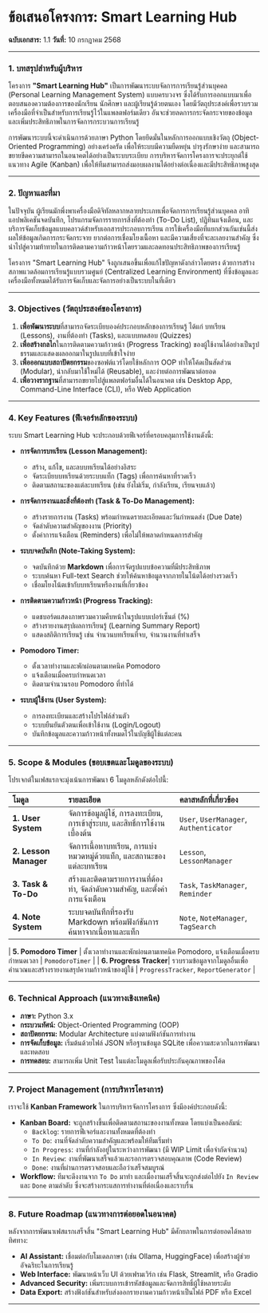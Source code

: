 
# **ข้อเสนอโครงการ: Smart Learning Hub**

**ฉบับเอกสาร:** 1.1
**วันที่:** 10 กรกฎาคม 2568

---

### **1. บทสรุปสำหรับผู้บริหาร**

โครงการ **"Smart Learning Hub"** เป็นการพัฒนาระบบจัดการการเรียนรู้ส่วนบุคคล (Personal Learning Management System) แบบครบวงจร ซึ่งได้รับการออกแบบมาเพื่อตอบสนองความต้องการของนักเรียน นักศึกษา และผู้เรียนรู้ด้วยตนเอง โดยมีวัตถุประสงค์เพื่อรวบรวมเครื่องมือที่จำเป็นสำหรับการเรียนรู้ไว้ในแพลตฟอร์มเดียว อันจะช่วยลดการกระจัดกระจายของข้อมูลและเพิ่มประสิทธิภาพในการจัดการกระบวนการเรียนรู้

การพัฒนาระบบนี้จะดำเนินการด้วยภาษา Python โดยยึดมั่นในหลักการออกแบบเชิงวัตถุ (Object-Oriented Programming) อย่างเคร่งครัด เพื่อให้ระบบมีความยืดหยุ่น บำรุงรักษาง่าย และสามารถขยายขีดความสามารถในอนาคตได้อย่างเป็นระบบระเบียบ การบริหารจัดการโครงการจะประยุกต์ใช้แนวทาง Agile (Kanban) เพื่อให้ทีมสามารถส่งมอบผลงานได้อย่างต่อเนื่องและมีประสิทธิภาพสูงสุด

---

### **2. ปัญหาและที่มา**

ในปัจจุบัน ผู้เรียนมักพึ่งพาเครื่องมือดิจิทัลหลากหลายประเภทเพื่อจัดการการเรียนรู้ส่วนบุคคล อาทิ แอปพลิเคชันจดบันทึก, โปรแกรมจัดการรายการสิ่งที่ต้องทำ (To-Do List), ปฏิทินแจ้งเตือน, และบริการจัดเก็บข้อมูลแบบคลาวด์สำหรับเอกสารประกอบการเรียน การใช้เครื่องมือที่แยกส่วนกันเช่นนี้ส่งผลให้ข้อมูลเกิดการกระจัดกระจาย ยากต่อการเชื่อมโยงเนื้อหา และมีความเสี่ยงที่จะละเลยงานสำคัญ ซึ่งนำไปสู่ความท้าทายในการติดตามความก้าวหน้าโดยรวมและลดทอนประสิทธิภาพของการเรียนรู้

โครงการ "Smart Learning Hub" จึงถูกเสนอขึ้นเพื่อแก้ไขปัญหาดังกล่าวโดยตรง ด้วยการสร้างสภาพแวดล้อมการเรียนรู้แบบรวมศูนย์ (Centralized Learning Environment) ที่ซึ่งข้อมูลและเครื่องมือทั้งหมดได้รับการจัดเก็บและจัดการอย่างเป็นระบบในที่เดียว

---

### **3. Objectives (วัตถุประสงค์ของโครงการ)**

1.  **เพื่อพัฒนาระบบ**ที่สามารถจัดระเบียบองค์ประกอบหลักของการเรียนรู้ ได้แก่ บทเรียน (Lessons), งานที่ต้องทำ (Tasks), และแบบทดสอบ (Quizzes)
2.  **เพื่อสร้างกลไก**ในการติดตามความก้าวหน้า (Progress Tracking) ของผู้ใช้งานได้อย่างเป็นรูปธรรมและแสดงผลออกมาในรูปแบบที่เข้าใจง่าย
3.  **เพื่อออกแบบสถาปัตยกรรม**ของซอฟต์แวร์โดยใช้หลักการ OOP ทำให้โค้ดเป็นสัดส่วน (Modular), นำกลับมาใช้ใหม่ได้ (Reusable), และง่ายต่อการพัฒนาต่อยอด
4.  **เพื่อวางรากฐาน**ที่สามารถขยายไปสู่แพลตฟอร์มอื่นได้ในอนาคต เช่น Desktop App, Command-Line Interface (CLI), หรือ Web Application

---

### **4. Key Features (ฟีเจอร์หลักของระบบ)**

ระบบ Smart Learning Hub จะประกอบด้วยฟีเจอร์ที่ครอบคลุมการใช้งานดังนี้:

*   **การจัดการบทเรียน (Lesson Management):**
    *   สร้าง, แก้ไข, และลบบทเรียนได้อย่างอิสระ
    *   จัดระเบียบบทเรียนด้วยระบบแท็ก (Tags) เพื่อการค้นหาที่รวดเร็ว
    *   ติดตามสถานะของแต่ละบทเรียน (เช่น ยังไม่เริ่ม, กำลังเรียน, เรียนจบแล้ว)

*   **การจัดการงานและสิ่งที่ต้องทำ (Task & To-Do Management):**
    *   สร้างรายการงาน (Tasks) พร้อมกำหนดรายละเอียดและวันกำหนดส่ง (Due Date)
    *   จัดลำดับความสำคัญของงาน (Priority)
    *   ตั้งค่าการแจ้งเตือน (Reminders) เพื่อไม่ให้พลาดกำหนดการสำคัญ

*   **ระบบจดบันทึก (Note-Taking System):**
    *   จดบันทึกด้วย **Markdown** เพื่อการจัดรูปแบบข้อความที่มีประสิทธิภาพ
    *   ระบบค้นหา Full-text Search ช่วยให้ค้นหาข้อมูลจากภายในโน้ตได้อย่างรวดเร็ว
    *   เชื่อมโยงโน้ตเข้ากับบทเรียนหรืองานที่เกี่ยวข้อง



*   **การติดตามความก้าวหน้า (Progress Tracking):**
    *   แดชบอร์ดแสดงภาพรวมความคืบหน้าในรูปแบบเปอร์เซ็นต์ (%)
    *   สร้างรายงานสรุปผลการเรียนรู้ (Learning Summary Report)
    *   แสดงสถิติการเรียนรู้ เช่น จำนวนบทเรียนที่จบ, จำนวนงานที่ทำเสร็จ

*   **Pomodoro Timer:**
    *   ตั้งเวลาทำงานและพักผ่อนตามเทคนิค Pomodoro
    *   แจ้งเตือนเมื่อครบกำหนดเวลา
    *   ติดตามจำนวนรอบ Pomodoro ที่ทำได้

*   **ระบบผู้ใช้งาน (User System):**
    *   การลงทะเบียนและสร้างโปรไฟล์ส่วนตัว
    *   ระบบยืนยันตัวตนเพื่อเข้าใช้งาน (Login/Logout)
    *   บันทึกข้อมูลและความก้าวหน้าทั้งหมดไว้ในบัญชีผู้ใช้แต่ละคน

---

### **5. Scope & Modules (ขอบเขตและโมดูลของระบบ)**

โปรเจกต์ในเฟสแรกจะมุ่งเน้นการพัฒนา 6 โมดูลหลักดังต่อไปนี้:

| โมดูล | รายละเอียด | คลาสหลักที่เกี่ยวข้อง |
| :--- | :--- | :--- |
| **1. User System** | จัดการข้อมูลผู้ใช้, การลงทะเบียน, การเข้าสู่ระบบ, และสิทธิ์การใช้งานเบื้องต้น | `User`, `UserManager`, `Authenticator` |
| **2. Lesson Manager** | จัดการเนื้อหาบทเรียน, การแบ่งหมวดหมู่ด้วยแท็ก, และสถานะของแต่ละบทเรียน | `Lesson`, `LessonManager` |
| **3. Task & To-Do** | สร้างและติดตามรายการงานที่ต้องทำ, จัดลำดับความสำคัญ, และตั้งค่าการแจ้งเตือน | `Task`, `TaskManager`, `Reminder` |
| **4. Note System** | ระบบจดบันทึกที่รองรับ Markdown พร้อมฟังก์ชันการค้นหาจากเนื้อหาและแท็ก | `Note`, `NoteManager`, `TagSearch` |

| **5. Pomodoro Timer** | ตั้งเวลาทำงานและพักผ่อนตามเทคนิค Pomodoro, แจ้งเตือนเมื่อครบกำหนดเวลา | `PomodoroTimer` |
| **6. Progress Tracker**| รวบรวมข้อมูลจากโมดูลอื่นเพื่อคำนวณและสร้างรายงานสรุปความก้าวหน้าของผู้ใช้ | `ProgressTracker`, `ReportGenerator` |

---

### **6. Technical Approach (แนวทางเชิงเทคนิค)**

*   **ภาษา:** Python 3.x
*   **กระบวนทัศน์:** Object-Oriented Programming (OOP)
*   **สถาปัตยกรรม:** Modular Architecture แบ่งตามฟังก์ชันการทำงาน
*   **การจัดเก็บข้อมูล:** เริ่มต้นด้วยไฟล์ JSON หรือฐานข้อมูล SQLite เพื่อความสะดวกในการพัฒนาและทดสอบ
*   **การทดสอบ:** สามารถเพิ่ม Unit Test ในแต่ละโมดูลเพื่อรับประกันคุณภาพของโค้ด

---

### **7. Project Management (การบริหารโครงการ)**

เราจะใช้ **Kanban Framework** ในการบริหารจัดการโครงการ ซึ่งมีองค์ประกอบดังนี้:

*   **Kanban Board:** จะถูกสร้างขึ้นเพื่อติดตามสถานะของงานทั้งหมด โดยแบ่งเป็นคอลัมน์:
    *   `Backlog`: รายการฟีเจอร์และงานทั้งหมดที่ต้องทำ
    *   `To Do`: งานที่จัดลำดับความสำคัญและพร้อมให้ทีมเริ่มทำ
    *   `In Progress`: งานที่กำลังอยู่ในระหว่างการพัฒนา (มี WIP Limit เพื่อจำกัดจำนวน)
    *   `In Review`: งานที่พัฒนาเสร็จแล้วและรอการตรวจสอบคุณภาพ (Code Review)
    *   `Done`: งานที่ผ่านการตรวจสอบและถือว่าเสร็จสมบูรณ์
*   **Workflow:** ทีมจะดึงงานจาก `To Do` มาทำ และเมื่องานเสร็จสิ้นจะถูกส่งต่อไปยัง `In Review` และ `Done` ตามลำดับ ซึ่งจะสร้างกระแสการทำงานที่ต่อเนื่องและราบรื่น

---

### **8. Future Roadmap (แนวทางการต่อยอดในอนาคต)**

หลังจากการพัฒนาเฟสแรกเสร็จสิ้น "Smart Learning Hub" มีศักยภาพในการต่อยอดได้หลายทิศทาง:

*   **AI Assistant:** เชื่อมต่อกับโมเดลภาษา (เช่น Ollama, HuggingFace) เพื่อสร้างผู้ช่วยอัจฉริยะในการเรียนรู้
*   **Web Interface:** พัฒนาหน้าเว็บ UI ด้วยเฟรมเวิร์ก เช่น Flask, Streamlit, หรือ Gradio
*   **Advanced Security:** เพิ่มระบบการเข้ารหัสข้อมูลและจัดการสิทธิ์ผู้ใช้หลายระดับ
*   **Data Export:** สร้างฟังก์ชันสำหรับส่งออกรายงานความก้าวหน้าเป็นไฟล์ PDF หรือ Excel

---
